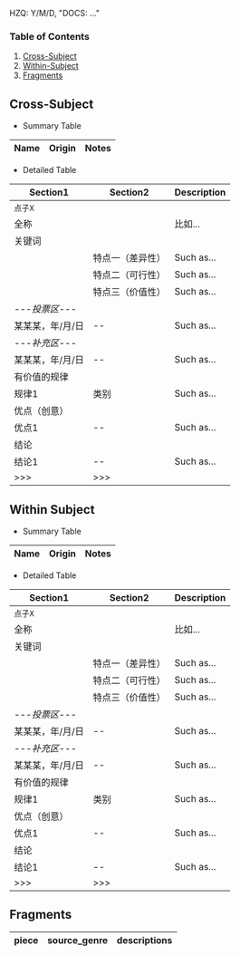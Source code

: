 <!-- <script type="text/javascript" src="http://cdn.mathjax.org/mathjax/latest/MathJax.js?config=default"></script> -->

HZQ: Y/M/D, "DOCS: ..."

### Table of Contents

1. [Cross-Subject](#cross)
2. [Within-Subject](#within)
3. [Fragments](#fragments)

## Cross-Subject <a name="cross"></a>
* Summary Table

Name |  Origin | Notes |
------------ | ------------- | -------------

* Detailed Table

Section1 |  Section2 | Description |
------------ | ------------- | -------------
`点子X` | | 
全称 |  | 比如...
关键词 |  | 
| | 特点一（差异性） | Such as...
| | 特点二（可行性） | Such as...
| | 特点三（价值性） | Such as...
*---投票区---* |
某某某，年/月/日 | -- | Such as...
*---补充区---* | 
某某某，年/月/日 | -- | Such as...
有价值的规律 |
规律1 | 类别 | Such as...
优点（创意） |
优点1 | -- | Such as...
结论 | 
结论1 | -- | Such as...
\>>> | \>>>

## Within Subject <a name="within"></a>
* Summary Table

Name |  Origin | Notes |
------------ | ------------- | -------------

* Detailed Table

Section1 |  Section2 | Description |
------------ | ------------- | -------------
`点子X` | | 
全称 |  | 比如...
关键词 |  | 
| | 特点一（差异性） | Such as...
| | 特点二（可行性） | Such as...
| | 特点三（价值性） | Such as...
*---投票区---* |
某某某，年/月/日 | -- | Such as...
*---补充区---* | 
某某某，年/月/日 | -- | Such as...
有价值的规律 |
规律1 | 类别 | Such as...
优点（创意） |
优点1 | -- | Such as...
结论 | 
结论1 | -- | Such as...
\>>> | \>>>

## Fragments <a name="fragments"></a>

piece | source_genre | descriptions
------------ | ------------- | -------------